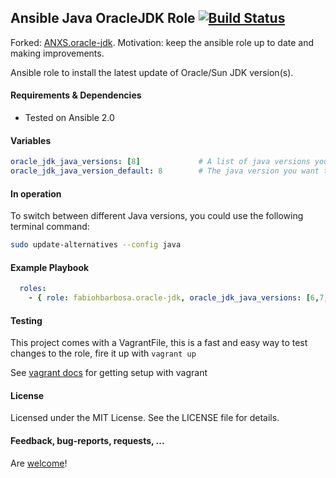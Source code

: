 ## Ansible Java OracleJDK Role [![Build Status](https://travis-ci.org/fabiohbarbosa/ansible-java-jdk-role.png)](https://travis-ci.org/fabiohbarbosa/ansible-java-jdk-role)


Forked: [ANXS.oracle-jdk](https://github.com/ANXS/oracle-jdk). Motivation: keep the ansible role up to date and making improvements.


Ansible role to install the latest update of Oracle/Sun JDK version(s).


#### Requirements & Dependencies
- Tested on Ansible 2.0


#### Variables

```yaml
oracle_jdk_java_versions: [8]             # A list of java versions you want to have installed (6, 7, 8 and/or 9)
oracle_jdk_java_version_default: 8        # The java version you want to be the system default
```


#### In operation

To switch between different Java versions, you could use the following terminal command:
```bash
sudo update-alternatives --config java
```


#### Example Playbook

```yaml
  roles:
    - { role: fabiohbarbosa.oracle-jdk, oracle_jdk_java_versions: [6,7,8,9], oracle_jdk_java_version_default: 8 }
```


#### Testing
This project comes with a VagrantFile, this is a fast and easy way to test changes to the role, fire it up with `vagrant up`

See [vagrant docs](https://docs.vagrantup.com/v2/) for getting setup with vagrant


#### License

Licensed under the MIT License. See the LICENSE file for details.


#### Feedback, bug-reports, requests, ...

Are [welcome](https://github.com/fabiohbarbosa/ansible-java-jdk-role/issues)!
